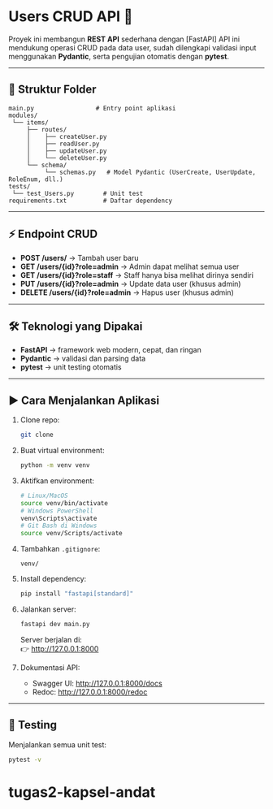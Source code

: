 # Users CRUD API 👥

Proyek ini membangun **REST API** sederhana dengan [FastAPI] API ini mendukung operasi CRUD pada data user, sudah dilengkapi validasi input menggunakan **Pydantic**, serta pengujian otomatis dengan **pytest**.

---

## 📂 Struktur Folder

```
main.py                 # Entry point aplikasi
modules/
 └── items/
     ├── routes/
     │    ├── createUser.py
     │    ├── readUser.py
     │    ├── updateUser.py
     │    └── deleteUser.py
     └── schema/
          └── schemas.py   # Model Pydantic (UserCreate, UserUpdate, RoleEnum, dll.)
tests/
 └── test_Users.py        # Unit test
requirements.txt          # Daftar dependency
```

---

## ⚡ Endpoint CRUD

- **POST /users/** → Tambah user baru  
- **GET /users/{id}?role=admin** → Admin dapat melihat semua user  
- **GET /users/{id}?role=staff** → Staff hanya bisa melihat dirinya sendiri  
- **PUT /users/{id}?role=admin** → Update data user (khusus admin)  
- **DELETE /users/{id}?role=admin** → Hapus user (khusus admin)  

---

## 🛠️ Teknologi yang Dipakai
- **FastAPI** → framework web modern, cepat, dan ringan  
- **Pydantic** → validasi dan parsing data  
- **pytest** → unit testing otomatis  

---

## ▶️ Cara Menjalankan Aplikasi

1. Clone repo:
   ```bash
   git clone 

2. Buat virtual environment:
   ```bash
   python -m venv venv
   ```

3. Aktifkan environment:
   ```bash
   # Linux/MacOS
   source venv/bin/activate
   # Windows PowerShell
   venv\Scripts\activate
   # Git Bash di Windows
   source venv/Scripts/activate
   ```

4. Tambahkan `.gitignore`:
   ```
   venv/
   ```

5. Install dependency:
   ```bash
   pip install "fastapi[standard]"
   ```

6. Jalankan server:
   ```bash
   fastapi dev main.py
   ```

   Server berjalan di:  
   👉 http://127.0.0.1:8000  

7. Dokumentasi API:  
   - Swagger UI: http://127.0.0.1:8000/docs  
   - Redoc: http://127.0.0.1:8000/redoc  

---

## 🧪 Testing

Menjalankan semua unit test:
```bash
pytest -v
```

# tugas2-kapsel-andat
